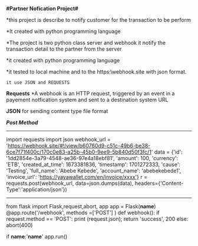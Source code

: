 
**#Partner Nofication Project#**

   *this project is describe to notify customer for the transaction to be perform

   *It created with python programming language 

   *The project is two python class server and webhook it notify the transaction detail to the partner from the server 

   *it created with python programming language

   *it tested to local machine and to the https:\\webhook.site with json format.

    it use JSON and REQUESTS
    
****Requests****
    *A webhook is an HTTP request, triggered by an event in a payement notfication system and sent to a destination system URL 

****JSON****
  for sending content type file format 

***Post Method***



*************

import requests
import json
webhook_url = 'https://webhook.site/#!/view/b60760d9-c51c-49b6-be38-6ce7f71f400c/170c0e83-a25b-45b0-9ee9-5b840d50f3fc/1'
data = {'id': '1dd2854e-3a79-4548-ae36-97e4a18ebf81',
  'amount': 100,
  'currency': 'ETB',
  'created_at_time': 1673381836,
  'timestamp': 1701272333,
  'cause': 'Testing',
  'full_name': 'Abebe Kebede',
  'account_name': 'abebekebede1',
  'invoice_url': 'https://yayawallet.com/en/invoice/xxxx'}
r = requests.post(webhook_url, data=json.dumps(data), headers={'Content-Type':'application/json'})

***********

from flask import Flask,request,abort, app
app = Flask(__name__)
@app.route('/webhook', methods =['POST'] )
def webhook():
    if request.method == 'POST':
        print (request.json);
        return 'success', 200
    else:
           abort(400)

if __name__:'__name__'
app.run()






